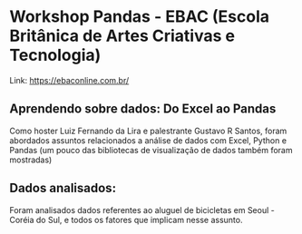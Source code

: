 # Workshop Pandas - EBAC (Escola Britânica de Artes Criativas e Tecnologia)
Link: https://ebaconline.com.br/


## Aprendendo sobre dados: Do Excel ao Pandas
Como hoster Luiz Fernando da Lira e palestrante Gustavo R Santos, foram abordados assuntos relacionados a análise de dados com Excel, Python e Pandas (um pouco das bibliotecas de visualização de dados também foram mostradas)

## Dados analisados:
Foram analisados dados referentes ao aluguel de bicicletas em Seoul - Coréia do Sul, e todos os fatores que implicam nesse assunto.